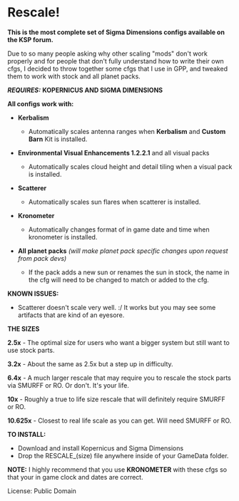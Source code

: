 # Rescale!

**This is the most complete set of Sigma Dimensions configs available on the KSP forum.**

Due to so many people asking why other scaling "mods" don't work properly and for people that don't fully understand how to write their own cfgs, I decided to throw together some cfgs that I use in GPP, and tweaked them to work with stock and all planet packs. 

**_REQUIRES:_**
**KOPERNICUS AND SIGMA DIMENSIONS** 

**All configs work with:** 
* **Kerbalism** 
  * Automatically scales antenna ranges when **Kerbalism** and **Custom Barn** Kit is installed.
   

* **Environmental Visual Enhancements 1.2.2.1** and all visual packs
  * Automatically scales cloud height and detail tiling when a visual pack is installed.
   

* **Scatterer**
  * Automatically scales sun flares when scatterer is installed.
   

* **Kronometer**
  * Automatically changes format of in game date and time when kronometer is installed. 

* **All planet packs** _(will make planet pack specific changes upon request from pack devs)_
  * If the pack adds a new sun or renames the sun in stock, the name in the cfg will need to be changed to match or added to the cfg. 



**KNOWN ISSUES:**  
* Scatterer doesn't scale very well. :/ It works but you may see some artifacts that are kind of an eyesore. 



 **THE SIZES** 

**2.5x** - The optimal size for users who want a bigger system but still want to use stock parts. 

**3.2x** - About the same as 2.5x but a step up in difficulty. 

**6.4x** - A much larger rescale that may require you to rescale the stock parts via SMURFF or RO. Or don't. It's your life. 

**10x** - Roughly a true to life size rescale that will definitely require SMURFF or RO. 

**10.625x** - Closest to real life scale as you can get. Will need SMURFF or RO. 

**TO INSTALL:**
* Download and install Kopernicus and Sigma Dimensions
* Drop the RESCALE_(size) file anywhere inside of your GameData folder.

**NOTE:** I highly recommend that you use **KRONOMETER** with these cfgs so that your in game clock and dates are correct. 

  

License: Public Domain 

